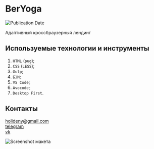 # BerYoga
![Publication Date](https://img.shields.io/static/v1?label=Release%20Date&message=01.05.2019&color=brightgreen&style=flat-square)

Адаптивный кроссбраузерный лендинг

## Используемые технологии и инструменты
1. `HTML` (`pug`);
2. `CSS` (`LESS`);
3. `Gulp`;
4. `БЭМ`;
5. `VS Code`;
6. `Avocode`;
7. `Desktop First`.

## Контакты
<holideny@gmail.com>  
[telegram](https://t.me/holiden)  
[vk](https://vk.com/holiden)

![Screenshot макета](https://github.com/Holiden/BerYoga/blob/master/source/images/background/screenshot.jpg)

